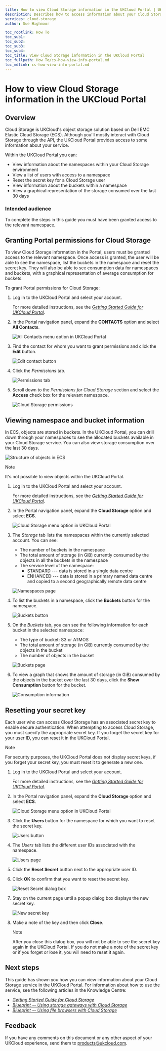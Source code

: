 ```yaml
---
title: How to view Cloud Storage information in the UKCloud Portal | UKCloud Ltd
description: Describes how to access information about your Cloud Storage service in the UKCloud Portal
services: cloud-storage
author: Sue Highmoor

toc_rootlink: How To
toc_sub1:
toc_sub2:
toc_sub3:
toc_sub4:
toc_title: View Cloud Storage information in the UKCloud Portal
toc_fullpath: How To/cs-how-view-info-portal.md
toc_mdlink: cs-how-view-info-portal.md
---
```


# How to view Cloud Storage information in the UKCloud Portal

## Overview

Cloud Storage is UKCloud's object storage solution based on Dell EMC Elastic Cloud Storage (ECS). Although you'll mostly interact with Cloud Storage through the API, the UKCloud Portal provides access to some information about your service.

Within the UKCloud Portal you can:

- View information about the namespaces within your Cloud Storage environment
- View a list of users with access to a namespace
- Reset the secret key for a Cloud Storage user
- View information about the buckets within a namespace
- View a graphical representation of the storage consumed over the last 30 days

### Intended audience

To complete the steps in this guide you must have been granted access to the relevant namespace.

## Granting Portal permissions for Cloud Storage

To view Cloud Storage information in the Portal, users must be granted access to the relevant namespace. Once access is granted, the user will be able to see the namespace, list the buckets in the namespace and reset the secret key. They will also be able to see consumption data for
namespaces and buckets, with a graphical representation of average consumption for buckets.

To grant Portal permissions for Cloud Storage:

1. Log in to the UKCloud Portal and select your account.

    For more detailed instructions, see the [*Getting Started Guide for UKCloud Portal*](https://portal.ukcloud.com/support/knowledge_centre/0435318d-a94b-41bb-a4ff-a52adbe863e5).

2. In the Portal navigation panel, expand the **CONTACTS** option and select **All Contacts**.

    ![All Contacts menu option in UKCloud Portal](images/cs-portal-mnu-all-contacts.png)

3. Find the contact for whom you want to grant permissions and click the **Edit** button.

    ![Edit contact button](images/cs-portal-btn-edit-contact.png)

4. Click the *Permissions* tab.

    ![Permissions tab](images/cs-portal-tab-permissions.png)

5. Scroll down to the *Permissions for Cloud Storage* section and select the **Access** check box for the relevant namespace.

    ![Cloud Storage permissions](images/cs-portal-permissions.png)

## Viewing namespace and bucket information

In ECS, objects are stored in buckets. In the UKCloud Portal, you can drill down through your namespaces to see the allocated buckets available in your Cloud Storage service. You can also view storage consumption over the last 30 days.

![Structure of objects in ECS](images/cs-namespace-buckets.png)

> [!NOTE]
> It's not possible to view objects within the UKCloud Portal.

1. Log in to the UKCloud Portal and select your account.

    For more detailed instructions, see the [*Getting Started Guide for UKCloud Portal*](https://portal.ukcloud.com/support/knowledge_centre/0435318d-a94b-41bb-a4ff-a52adbe863e5).

2. In the Portal navigation panel, expand the **Cloud Storage** option and select **ECS**.

    ![Cloud Storage menu option in UKCloud Portal](images/cs-portal-mnu-cloud-storage.png)

3. The *Storage* tab lists the namespaces within the currently selected account. You can see:

    - The number of buckets in the namespace
    - The total amount of storage (in GiB) currently consumed by the objects in all the buckets in the namespace
    - The service level of the namespace:
        - STANDARD --- data is stored in a single data centre
        - ENHANCED --- data is stored in a primary named data centre and copied to a second geographically remote data centre

    ![Namespaces page](images/cs-portal-namespaces.png)

4. To list the buckets in a namespace, click the **Buckets** button for the namespace.

    ![Buckets button](images/cs-portal-btn-buckets.png)

5. On the *Buckets* tab, you can see the following information for each bucket in the selected namespace:

    - The type of bucket: S3 or ATMOS
    - The total amount of storage (in GiB) currently consumed by the objects in the bucket
    - The number of objects in the bucket

    ![Buckets page](images/cs-portal-buckets.png)

6. To view a graph that shows the amount of storage (in GiB) consumed by the objects in the bucket over the last 30 days, click the **Show Consumption** button for the bucket.

    ![Consumption information](images/cs-portal-consumption.png)

## Resetting your secret key

Each user who can access Cloud Storage has an associated secret key to enable secure authentication. When attempting to access Cloud Storage, you must specify the appropriate secret key. If you forget the secret key for your user ID, you can reset it in the UKCloud Portal.

> [!NOTE]
> For security purposes, the UKCloud Portal does not display secret keys, if you forget your secret key, you must reset it to generate a new one.

1. Log in to the UKCloud Portal and select your account.

    For more detailed instructions, see the [*Getting Started Guide for UKCloud Portal*](https://portal.ukcloud.com/support/knowledge_centre/0435318d-a94b-41bb-a4ff-a52adbe863e5).

2. In the Portal navigation panel, expand the **Cloud Storage** option and select **ECS**.

    ![Cloud Storage menu option in UKCloud Portal](images/cs-portal-mnu-cloud-storage.png)

3. Click the **Users** button for the namespace for which you want to reset the secret key.

    ![Users button](images/cs-portal-btn-users.png)

4. The *Users* tab lists the different user IDs associated with the namespace.

    ![Users page](images/cs-portal-users.png)

5. Click the **Reset Secret** button next to the appropriate user ID.

6. Click **OK** to confirm that you want to reset the secret key.

    ![Reset Secret dialog box](images/cs-portal-reset-secret.png)

7. Stay on the current page until a popup dialog box displays the new secret key.

    ![New secret key](images/cs-portal-new-key.png)

8. Make a note of the key and then click **Close**.

    > [!NOTE]
    > After you close this dialog box, you will not be able to see the secret key again in the UKCloud Portal. If you do not make a note of the secret key or if you forget or lose it, you will need to reset it again.

## Next steps

This guide has shown you how you can view information about your Cloud Storage service in the UKCloud Portal. For information about how to use the service, see the following articles in the Knowledge Centre:

- [*Getting Started Guide for Cloud Storage*](https://portal.ukcloud.com/support/knowledge_centre/e07b908f-e93e-42f8-b833-aff391511862)
- [*Blueprint -- Using storage gateways with Cloud Storage*](https://portal.ukcloud.com/support/knowledge_centre/85dc54ff-7d21-43ac-9cfa-88e87de7ba27)
- [*Blueprint -- Using file browsers with Cloud Storage*](https://portal.ukcloud.com/support/knowledge_centre/ba19c6c0-a123-4d0b-bc56-b3fdc3513cb0)

## Feedback

If you have any comments on this document or any other aspect of your UKCloud experience, send them to <products@ukcloud.com>.